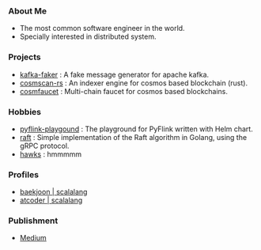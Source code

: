 ### About Me
- The most common software engineer in the world.
- Specially interested in distributed system.

### Projects
- [kafka-faker](https://github.com/scalalang2/kafka-faker) : A fake message generator for apache kafka.
- [cosmscan-rs](https://github.com/cosmscan/cosmscan-rs) : An indexer engine for cosmos based blockchain (rust).
- [cosmfaucet](https://github.com/scalalang2/cosmfaucet) : Multi-chain faucet for cosmos based blockchains.

### Hobbies
- [pyflink-playgound](https://github.com/scalalang2/pyflink-playground) : The playground for PyFlink written with Helm chart.
- [raft](https://github.com/scalalang2/raft) : Simple implementation of the Raft algorithm in Golang, using the gRPC protocol.
- [hawks](https://github.com/scalalang2/hawks) : hmmmmm

### Profiles

- [baekjoon | scalalang](https://www.acmicpc.net/user/scalalang)
- [atcoder | scalalang](https://atcoder.jp/users/scalalang)

### Publishment
- [Medium](https://scalalang2.medium.com/)
